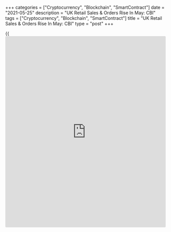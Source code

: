 +++
categories = ["Cryptocurrency", "Blockchain", "SmartContract"]
date = "2021-05-25"
description = "UK Retail Sales & Orders Rise In May: CBI"
tags = ["Cryptocurrency", "Blockchain", "SmartContract"]
title = "UK Retail Sales & Orders Rise In May: CBI"
type = "post"
+++

{{<iframe id="large-banner" src="https://www.bounty.group/#slide=3.0" width="100%" height="600" scrolling="no" style="border: 0px solid rgb(216, 221, 230); border-radius: 3px;">}}

Corrected second para

UK retail sales and orders increased in the year to May but the
comparison was distorted by the low level of activity during the first
national lockdown twelve months ago, the latest Distributive Trades
Survey from the Confederation of British Industry showed on Tuesday.

The retail sales balance came in at +18 percent, down from +20 percent,
while the order book balance advanced sharply to 22 percent from -1
percent in April.

With the easing of lockdown, retailers were planning to invest in their
businesses once again, with investment intentions for the coming 12
months rising to +35 percent, the biggest since February 1994.

However, employment continued to fall sharply in the year to May. The
corresponding balance came in at -37 percent versus -44 percent a month
ago.

The survey showed that sentiment across the sector remained fairly
subdued, with retailers expecting their overall [business][1] situation
to remain broadly stable over the next three months.

Some retailers have suggested the increase in demand after the initial
reopening of non-essential retail in early April was either short-lived
or less strong than expected, Ben Jones, a principal economist at the
CBI, said.

And non-store sales remain well above seasonal norms, suggesting that
some consumers who migrated to online shopping during the pandemic have
not fully shifted back to old habits, Jones added.

For comments and feedback [contact](https://www.playgroundfx.com/contact/): editorial@rtt[news](https://www.letsplayfx.com/blog/forex-news-website/).com

[Economic News][2]

 **What parts of the world are seeing the best (and worst) economic
performances lately? Click[here][3] to check out our [Econ Scorecard][3]
and find out! See up-to-the-moment [ranking](https://www.playgroundfx.com/blog/crypto-exchange-ranking/)s for the best and worst
performers in [GDP][4], [unemployment rate][5], [inflation][6] and much
more.**

   1. www.rtt[news](https://www.letsplayfx.com/blog/forex-news-website/).com/Content/Business.aspx
   2. www.rtt[news](https://www.letsplayfx.com/blog/forex-news-website/).com/Content/EconomicNews.aspx
   3. www.rtt[news](https://www.letsplayfx.com/blog/forex-news-website/).com/economic-scorecard/world-rank/PPI/highest-performance.aspx
   4. www.rtt[news](https://www.letsplayfx.com/blog/forex-news-website/).com/economic-scorecard/world-rank/GDP/highest-performance.aspx
   5. www.rtt[news](https://www.letsplayfx.com/blog/forex-news-website/).com/economic-scorecard/world-rank/unemployment-rate/lowest-performance.aspx
   6. www.rtt[news](https://www.letsplayfx.com/blog/forex-news-website/).com/economic-scorecard/world-rank/CPI/highest-performance.aspx